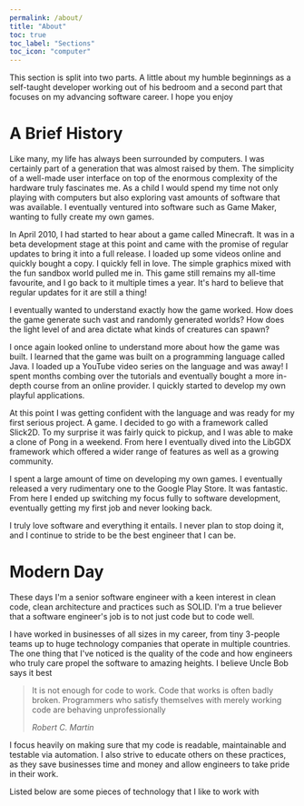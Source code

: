 ```yaml
---
permalink: /about/
title: "About"
toc: true
toc_label: "Sections"
toc_icon: "computer"
---
```


This section is split into two parts. A little about my humble beginnings
as a self-taught developer working out of his bedroom and a second part
that focuses on my advancing software career. I hope you enjoy

# A Brief History

Like many, my life has always been surrounded by computers. I was certainly
part of a generation that was almost raised by them. The simplicity of a 
well-made user interface on top of the enormous complexity of the hardware truly
fascinates me. As a child I would spend my time not only playing with computers
but also exploring vast amounts of software that was available. I eventually 
ventured into software such as Game Maker, wanting to fully create my own games.

In April 2010, I had started to hear about a game called Minecraft. It was in 
a beta development stage at this point and came with the promise of regular
updates to bring it into a full release. I loaded up some videos online and
quickly bought a copy. I quickly fell in love. The simple graphics mixed with 
the fun sandbox world pulled me in. This game still remains my 
all-time favourite, and I go back to it multiple times a year. It's hard to
believe that regular updates for it are still a thing!

I eventually wanted to understand exactly how the game worked. How does the game
generate such vast and randomly generated worlds? How does the light level of
and area dictate what kinds of creatures can spawn?

I once again looked online to understand more about how the game was built. I 
learned that the game was built on a programming language called Java. I loaded
up a YouTube video series on the language and was away! I spent months
combing over the tutorials and eventually bought a more in-depth course
from an online provider. I quickly started to develop my own playful 
applications.

At this point I was getting confident with the language and was ready for my
first serious project. A game. I decided to go with a framework called Slick2D.
To my surprise it was fairly quick to pickup, and I was able to make a clone of 
Pong in a weekend. From here I eventually dived into the LibGDX framework which
offered a wider range of features as well as a growing community.

I spent a large amount of time on developing my own games. I eventually released
a very rudimentary one to the Google Play Store. It was fantastic. From here I ended up switching my focus fully to software development, 
eventually getting my first job and never looking back. 

I truly love software and everything it entails. I never plan to stop doing 
it, and I continue to stride to be the best engineer that I can be.

# Modern Day

These days I'm a senior software engineer with a keen interest in clean code,
clean architecture and practices such as SOLID. I'm a true believer that
a software engineer's job is to not just code but to code well. 

I have worked in businesses of all sizes in my career, from tiny 3-people teams 
up to huge technology companies that operate in multiple countries. The one 
thing that I've noticed is the quality of the code and how engineers who 
truly care propel the software to amazing heights. 
I believe Uncle Bob says it best

> It is not enough for code to work. Code that works is often badly broken. 
> Programmers who satisfy themselves with merely working code are behaving 
> unprofessionally
> 
> <cite>Robert C. Martin</cite>

I focus heavily on making sure that my code is readable, maintainable and 
testable via automation. I also strive to educate others on these practices,
as they save businesses time and money and allow engineers to take pride in
their work.

Listed below are some pieces of technology that I like to work with

<div class="technologies-container">
    <i class="fab fa-java fa-3x"></i>
    <i class="fab fa-php fa-3x"></i>
    <i class="fab fa-laravel fa-3x"></i>
    <i class="fab fa-js fa-3x"></i>
    <i class="fab fa-react fa-3x"></i>
    <i class="fab fa-docker fa-3x"></i>
</div>


